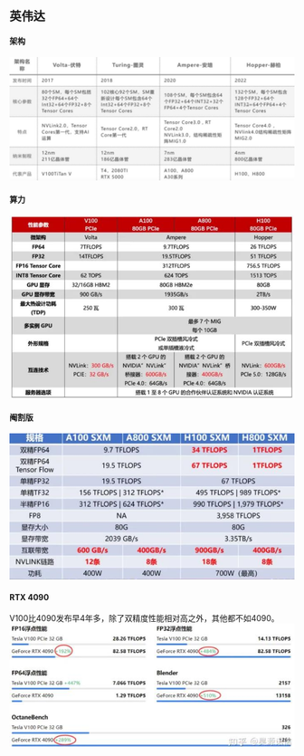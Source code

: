 ## 英伟达
#### 架构
![](attachments/20240402191436.jpg)

#### 算力
![](attachments/20240402192117.jpg)
#### 阉割版
![](attachments/20240402192521.jpg)

#### RTX 4090
V100比4090发布早4年多，除了双精度性能相对高之外，其他都不如4090。
![](attachments/20240402193319.jpg)